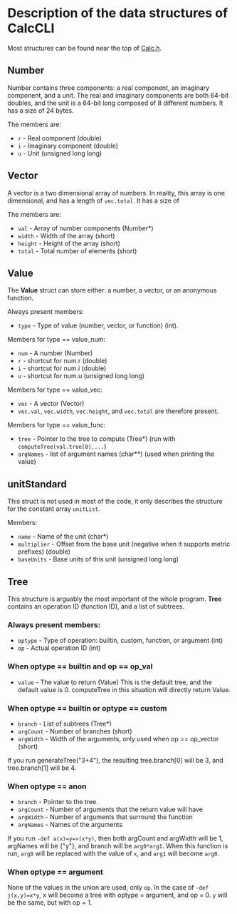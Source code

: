 # Description of the data structures of CalcCLI
Most structures can be found near the top of [Calc.h](../Calc.h).
## Number
Number contains three components: a real component, an imaginary component, and a unit. The real and imaginary components are both 64-bit doubles, and the unit is a 64-bit long composed of 8 different numbers. It has a size of 24 bytes.

The members are:
- `r` - Real component (double)
- `i` - Imaginary component (double)
- `u` - Unit (unsigned long long)

## Vector
A vector is a two dimensional array of numbers. In reality, this array is one dimensional, and has a length of `vec.total`. It has a size of

The members are:
- `val` - Array of number components (Number*)
- `width` - Width of the array (short)
- `height` - Height of the array (short)
- `total` - Total number of elements (short)

## Value
The **Value** struct can store either: a number, a vector, or an anonymous function.

Always present members:
- `type` - Type of value (number, vector, or function) (int).

Members for type == value_num:
- `num` - A number (Number)
- `r` - shortcut for num.r (double)
- `i` - shortcut for num.i (double)
- `u` - shortcut for num.u (unsigned long long)

Members for type == value_vec:
- `vec` - A vector (Vector)
- `vec.val`, `vec.width`, `vec.height`, and `vec.total` are therefore present.

Members for type == value_func:
- `tree` - Pointer to the tree to compute (Tree*) (run with `computeTree(val.tree[0],...`)
- `argNames` - list of argument names (char**) (used when printing the value)

## unitStandard
This struct is not used in most of the code, it only describes the structure for the constant array `unitList`.

Members:
- `name` - Name of the unit (char*)
- `multiplier` - Offset from the base unit (negative when it supports metric prefixes) (double)
- `baseUnits` - Base units of this unit (unsigned long long)

## Tree
This structure is arguably the most important of the whole program. **Tree** contains an operation ID (function ID), and a list of subtrees.

### Always present members:
- `optype` - Type of operation: builtin, custom, function, or argument (int)
- `op` - Actual operation ID (int)

### When optype == builtin and op == op_val
- `value` - The value to return (Value)
This is the default tree, and the default value is 0. computeTree in this situation will directly return Value.

### When optype == builtin or optype == custom
- `branch` - List of subtrees (Tree*)
- `argCount` - Number of branches (short)
- `argWidth` - Width of the arguments, only used when op == op_vector (short)

If you run generateTree("3+4"), the resulting tree.branch[0] will be 3, and tree.branch[1] will be 4.

### When optype == anon
- `branch` - Pointer to the tree.
- `argCount` - Number of arguments that the return value will have
- `argWidth` - Number of arguments that surround the function
- `argNames` - Names of the arguments

If you run `-def a(x)=y=>(x*y)`, then both argCount and argWidth will be 1, argNames will be {"y"}, and branch will be `arg0*arg1`. When this function is run, `arg0` will be replaced with the value of `x`, and `arg1` will become `arg0`.

### When optype == argument
None of the values in the union are used, only `op`. In the case of `-def j(x,y)=x*y`, x will become a tree with optype = argument, and op = 0. `y` will be the same, but with op = 1.

##